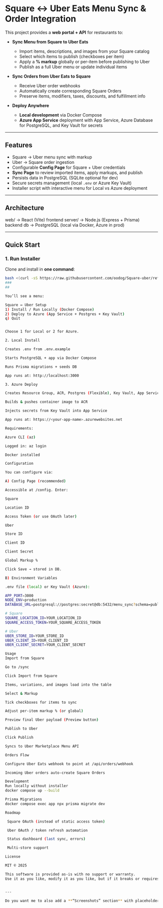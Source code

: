 # Square ↔ Uber Eats Menu Sync & Order Integration

This project provides a **web portal + API** for restaurants to:

- **Sync Menu from Square to Uber Eats**
  - Import items, descriptions, and images from your Square catalog
  - Select which items to publish (checkboxes per item)
  - Apply a **% markup** globally or per-item before publishing to Uber
  - Publish as a full Uber menu or update individual items

- **Sync Orders from Uber Eats to Square**
  - Receive Uber order webhooks
  - Automatically create corresponding Square Orders
  - Preserve items, modifiers, taxes, discounts, and fulfillment info

- **Deploy Anywhere**
  - **Local development** via Docker Compose
  - **Azure App Service** deployment with App Service, Azure Database for PostgreSQL, and Key Vault for secrets

---

## Features

- Square → Uber menu sync with markup  
- Uber → Square order ingestion  
- Configurable **Config Page** for Square + Uber credentials  
- **Sync Page** to review imported items, apply markups, and publish  
- Persists data in PostgreSQL (SQLite optional for dev)  
- Secure secrets management (local `.env` or Azure Key Vault)  
- Installer script with interactive menu for Local vs Azure deployment  

---

## Architecture

web/ → React (Vite) frontend
server/ → Node.js (Express + Prisma) backend
db → PostgreSQL (local via Docker, Azure in prod)


---

## Quick Start

### 1. Run Installer

Clone and install in **one command**:

```bash
bash <(curl -sS https://raw.githubusercontent.com/oodog/Square-uber/refs/heads/main/install.sh)
###
##

You’ll see a menu:

Square ↔ Uber Setup
1) Install / Run Locally (Docker Compose)
2) Deploy to Azure (App Service + Postgres + Key Vault)
q) Quit


Choose 1 for Local or 2 for Azure.

2. Local Install

Creates .env from .env.example

Starts PostgreSQL + app via Docker Compose

Runs Prisma migrations + seeds DB

App runs at: http://localhost:3000

3. Azure Deploy

Creates Resource Group, ACR, Postgres (Flexible), Key Vault, App Service

Builds & pushes container image to ACR

Injects secrets from Key Vault into App Service

App runs at: https://<your-app-name>.azurewebsites.net

Requirements:

Azure CLI (az)

Logged in: az login

Docker installed

Configuration

You can configure via:

A) Config Page (recommended)

Accessible at /config. Enter:

Square

Location ID

Access Token (or use OAuth later)

Uber

Store ID

Client ID

Client Secret

Global Markup %

Click Save → stored in DB.

B) Environment Variables

.env file (local) or Key Vault (Azure):

APP_PORT=3000
NODE_ENV=production
DATABASE_URL=postgresql://postgres:secret@db:5432/menu_sync?schema=public

# Square
SQUARE_LOCATION_ID=YOUR_LOCATION_ID
SQUARE_ACCESS_TOKEN=YOUR_SQUARE_ACCESS_TOKEN

# Uber
UBER_STORE_ID=YOUR_STORE_ID
UBER_CLIENT_ID=YOUR_CLIENT_ID
UBER_CLIENT_SECRET=YOUR_CLIENT_SECRET

Usage
Import from Square

Go to /sync

Click Import from Square

Items, variations, and images load into the table

Select & Markup

Tick checkboxes for items to sync

Adjust per-item markup % (or global)

Preview final Uber payload (Preview button)

Publish to Uber

Click Publish

Syncs to Uber Marketplace Menu API

Orders Flow

Configure Uber Eats webhook to point at /api/orders/webhook

Incoming Uber orders auto-create Square Orders

Development
Run locally without installer
docker compose up --build

Prisma Migrations
docker compose exec app npx prisma migrate dev

Roadmap

 Square OAuth (instead of static access token)

 Uber OAuth / token refresh automation

 Status dashboard (last sync, errors)

 Multi-store support

License

MIT © 2025

This software is provided as-is with no support or warranty.
Use it as you like, modify it as you like, but if it breaks or requires updates, that is on you to fix.


---

Do you want me to also add a **“Screenshots” section** with placeholders (like `docs/config-page.png` and
